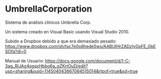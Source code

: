 # UmbrellaCorporation
Sistema de análisis clínicos Umbrella Corp.

Un sistema creado en Visual Basic usando Visual Studio 2010.

Subido a Dropbox debido a que era demasiado pesado:
https://www.dropbox.com/sh/tsc7e0o8hede5ws/AABUIHrZADzIyGsFE_GkESOfa?dl=0

Manual de Usuario:
https://docs.google.com/document/d/1-C-3ag_RIJAg4sgqxHbbo6a_gZKrtOuD/edit?usp=sharing&ouid=114504043667064515014&rtpof=true&sd=true
